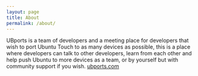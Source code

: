 ```yaml
---
layout: page
title: About
permalink: /about/
---
```


UBports is a team of developers and a meeting place for developers that wish to port Ubuntu Touch to as many devices as possible, this is a place where developers can talk to other developers, learn from each other and help push Ubuntu to more devices as a team, or by yourself but with community support if you wish. [ubports.com](http://ubports.com/)
